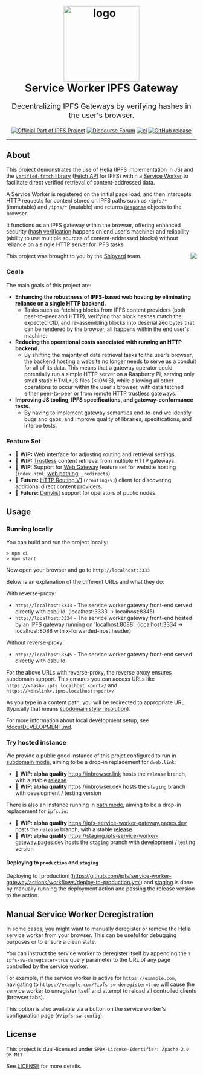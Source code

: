 <h1 align="center">
  <br>
  <img src="https://github.com/ipfs/service-worker-gateway/assets/157609/4931e739-a899-4b18-91f2-2a2bcafb5c33" alt="logo" title="logo" width="200"></a>
  <br>
  Service Worker IPFS Gateway
  <br>
</h1>

<p align="center" style="font-size: 1.2rem;">Decentralizing IPFS Gateways by verifying hashes in the user's browser.</p>

<p align="center">
  <a href="https://ipfs.tech"><img src="https://img.shields.io/badge/project-IPFS-blue.svg?style=flat-square" alt="Official Part of IPFS Project"></a>
  <a href="https://discuss.ipfs.tech"><img alt="Discourse Forum" src="https://img.shields.io/discourse/posts?server=https%3A%2F%2Fdiscuss.ipfs.tech"></a>
  <a href="https://github.com/ipfs/service-worker-gateway/actions"><img src="https://img.shields.io/github/actions/workflow/status/ipfs/service-worker-gateway/main.yml?branch=main" alt="ci"></a>
  <a href="https://github.com/ipfs/service-worker-gateway/releases"><img alt="GitHub release" src="https://img.shields.io/github/v/release/ipfs/service-worker-gateway?filter=!*rc*"></a>
</p>

<hr />

## About

This project demonstrates
the use of [Helia](https://github.com/ipfs/helia) (IPFS implementation in JS)
and the [`verified-fetch` library](https://github.com/ipfs/helia-verified-fetch)
([Fetch API](https://developer.mozilla.org/en-US/docs/Web/API/Fetch_API) for IPFS)
within a [Service Worker](https://developer.mozilla.org/en-US/docs/Web/API/Service_Worker_API)
to facilitate direct verified retrieval of content-addressed data.

A Service Worker is registered on the initial page load, and then intercepts HTTP requests
for content stored on IPFS paths such as `/ipfs/*` (immutable) and
`/ipns/*` (mutable) and returns
[`Response`](https://developer.mozilla.org/en-US/docs/Web/API/Response) objects
to the browser.

It functions as an IPFS gateway within the browser, offering enhanced security
([hash verification](https://docs.ipfs.tech/concepts/content-addressing/)
happens on end user's machine) and reliability (ability to use multiple sources
of content-addressed blocks) without reliance on a single HTTP server for IPFS
tasks.

<a href="http://ipshipyard.com/"><img align="right" src="https://github.com/user-attachments/assets/39ed3504-bb71-47f6-9bf8-cb9a1698f272" /></a>

This project  was brought to you by the [Shipyard](http://ipshipyard.com/) team.


### Goals

The main goals of this project are:

- **Enhancing the robustness of IPFS-based web hosting by eliminating reliance
  on a single HTTP backend.**
  - Tasks such as fetching blocks from IPFS content providers (both
    peer-to-peer and HTTP), verifying that block hashes match the expected CID,
    and re-assembling blocks into deserialized bytes that can be rendered by
    the browser, all happens within the end user's machine.
- **Reducing the operational costs associated with running an HTTP backend.**
  - By shifting the majority of data retrieval tasks to the user's browser, the
    backend hosting a website no longer needs to serve as a conduit for all of
    its data. This means that a gateway operator could potentially run a simple
    HTTP server on a Raspberry Pi, serving only small static HTML+JS files
    (<10MiB), while allowing all other operations to occur within the user's
    browser, with data fetched either peer-to-peer or from remote HTTP
    trustless gateways.
- **Improving JS tooling, IPFS specifications, and gateway-conformance tests.**
   - By having to implement gateway semantics end-to-end we identify bugs and
     gaps, and improve quality of libraries, specifications, and interop tests.



### Feature Set

- 🚧 **WIP:** Web interface for adjusting routing and retrieval settings.
- 🚧 **WIP:** [Trustless](https://docs.ipfs.tech/reference/http/gateway/#trustless-verifiable-retrieval) content retrieval from multiple HTTP gateways.
- 🚧 **WIP:** Support for [Web Gateway](https://specs.ipfs.tech/http-gateways/) feature set for website hosting (`index.html`, [web pathing](https://github.com/ipfs/specs/issues/432), `_redirects`).
- 🚧 **Future:** [HTTP Routing V1](https://specs.ipfs.tech/routing/http-routing-v1/) (`/routing/v1`) client for discovering additional direct content providers.
- 🚧 **Future:** [Denylist](https://specs.ipfs.tech/compact-denylist-format/) support for operators of public nodes.

## Usage

### Running locally

You can build and run the project locally:

```console
> npm ci
> npm start
```

Now open your browser and go to `http://localhost:3333`

Below is an explanation of the different URLs and what they do:

With reverse-proxy:
* `http://localhost:3333` - The service worker gateway front-end served directly with esbuild. (localhost:3333 -> localhost:8345)
* `http://localhost:3334` - The service worker gateway front-end hosted by an IPFS gateway running on 'localhost:8088'. (localhost:3334 -> localhost:8088 with x-forwarded-host header)

Without reverse-proxy:
* `http://localhost:8345` - The service worker gateway front-end served directly with esbuild.

For the above URLs with reverse-proxy, the reverse proxy ensures subdomain support. This ensures you can access URLs like `https://<hash>.ipfs.localhost:<port>/` and `https://<dnslink>.ipns.localhost:<port>/`

As you type in a content path, you will be redirected to appropriate URL (typically that means [subdomain style resolution](https://docs.ipfs.tech/how-to/gateway-best-practices/#use-subdomain-gateway-resolution-for-origin-isolation)).

For more information about local development setup, see [/docs/DEVELOPMENT.md](/docs/DEVELOPMENT.md).

### Try hosted instance

We provide a public good instance of this projct configured to run in [subdomain mode](https://docs.ipfs.tech/how-to/address-ipfs-on-web/#subdomain-gateway),
aiming to be a drop-in replacement for `dweb.link`:

- 🚧 **WIP: alpha quality** https://inbrowser.link hosts the `release` branch, with a stable [release](https://github.com/ipfs/service-worker-gateway/releases)
- 🚧 **WIP: alpha quality** https://inbrowser.dev hosts the `staging` branch with development / testing version

There is also an instance running in [path mode](https://docs.ipfs.tech/how-to/address-ipfs-on-web/#path-gateway),
aiming to be a drop-in replacement for `ipfs.io`:

- 🚧 **WIP: alpha quality** https://ipfs-service-worker-gateway.pages.dev hosts the `release` branch, with a stable [release](https://github.com/ipfs/service-worker-gateway/releases)
- 🚧 **WIP: alpha quality** https://staging.ipfs-service-worker-gateway.pages.dev hosts the `staging` branch with development / testing version

#### Deploying to `production` and `staging`

Deploying to [production[(https://github.com/ipfs/service-worker-gateway/actions/workflows/deploy-to-production.yml) and [staging](https://github.com/ipfs/service-worker-gateway/actions/workflows/deploy-to-staging.yml) is done by manually running the deployment action and passing the release version to the action.

## Manual Service Worker Deregistration

In some cases, you might want to manually deregister or remove the Helia service worker from your browser. This can be useful for debugging purposes or to ensure a clean state.

You can instruct the service worker to deregister itself by appending the `?ipfs-sw-deregister=true` query parameter to the URL of any page controlled by the service worker.

For example, if the service worker is active for `https://example.com`, navigating to `https://example.com/?ipfs-sw-deregister=true` will cause the service worker to unregister itself and attempt to reload all controlled clients (browser tabs).

This option is also available via a button on the service worker's configuration page (`#/ipfs-sw-config`).

## License

This project is dual-licensed under
`SPDX-License-Identifier: Apache-2.0 OR MIT`

See [LICENSE](./LICENSE) for more details.

